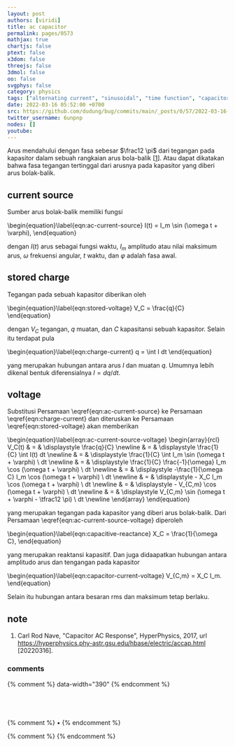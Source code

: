 ```yaml
---
layout: post
authors: [viridi]
title: ac capacitor
permalink: pages/0573
mathjax: true
chartjs: false
ptext: false
x3dom: false
threejs: false
3dmol: false
oo: false
svgphys: false
category: physics
tags: ["alternating current", "sinusoidal", "time function", "capacitor"]
date: 2022-03-16 05:52:00 +0700
src: https://github.com/dudung/bug/commits/main/_posts/0/57/2022-03-16-ac-capacitor.md
twitter_username: 6unpnp
nodes: []
youtube:
---
```

Arus mendahului dengan fasa sebesar $\frac12 \pi$ dari tegangan pada kapasitor dalam sebuah rangkaian arus bola-balik [[1](#r01)]. Atau dapat dikatakan bahwa fasa tegangan tertinggal dari arusnya pada kapasitor yang diberi arus bolak-balik.


## current source
Sumber arus bolak-balik memiliki fungsi

\begin{equation}\label{eqn:ac-current-source}
I(t) = I_m \sin (\omega t + \varphi),
\end{equation}

dengan $I(t)$ arus sebagai fungsi waktu, $I_m$ amplitudo atau nilai maksimum arus, $\omega$ frekuensi angular, $t$ waktu, dan $\varphi$ adalah fasa awal.


## stored charge
Tegangan pada sebuah kapasitor diberikan oleh

\begin{equation}\label{eqn:stored-voltage}
V_C = \frac{q}{C}
\end{equation}

dengan $V_C$ tegangan, $q$ muatan, dan $C$ kapasitansi sebuah kapasitor. Selain itu terdapat pula

\begin{equation}\label{eqn:charge-current}
q = \int I dt
\end{equation}

yang merupakan hubungan antara arus $I$ dan muatan $q$. Umumnya lebih dikenal bentuk diferensialnya $I = dq/dt$.


## voltage
Substitusi Persamaan \eqref{eqn:ac-current-source} ke Persamaan \eqref{eqn:charge-current} dan diteruskan ke Persamaan \eqref{eqn:stored-voltage} akan memberikan

\begin{equation}\label{eqn:ac-current-source-voltage}
\begin{array}{rcl}
V_C(t) & = & \displaystyle \frac{q}{C} \newline
& = & \displaystyle \frac{1}{C} \int I(t) dt \newline
& = & \displaystyle \frac{1}{C} \int I_m \sin (\omega t + \varphi) \ dt \newline
& = & \displaystyle \frac{1}{C} \frac{-1}{\omega} I_m \cos (\omega t + \varphi) \ dt \newline
& = & \displaystyle -\frac{1}{\omega C} I_m \cos (\omega t + \varphi) \ dt \newline
& = & \displaystyle - X_C I_m \cos (\omega t + \varphi) \ dt \newline
& = & \displaystyle - V_{C,m} \cos (\omega t + \varphi) \ dt \newline
& = & \displaystyle V_{C,m} \sin (\omega t + \varphi - \tfrac12 \pi) \ dt \newline
\end{array}
\end{equation}

yang merupakan tegangan pada kapasitor yang diberi arus bolak-balik. Dari Persamaan \eqref{eqn:ac-current-source-voltage} diperoleh

\begin{equation}\label{eqn:capacitive-reactance}
X_C = \frac{1}{\omega C},
\end{equation}

yang merupakan reaktansi kapasitif. Dan juga didaapatkan hubungan antara amplitudo arus dan tengangan pada kapasitor

\begin{equation}\label{eqn:capacitor-current-voltage}
V_{C,m} = X_C I_m.
\end{equation}

Selain itu hubungan antara besaran rms dan maksimum tetap berlaku.



## note
1. <a name='r01'></a>Carl Rod Nave, "Capacitor AC Response", HyperPhysics, 2017, url <https://hyperphysics.phy-astr.gsu.edu/hbase/electric/accap.html> [20220316].

### comments
{% comment %} data-width="390" {% endcomment %}


## &nbsp;
{% comment %} []() &bull; []() {% endcomment %}


<ans>
</ans>


{% comment %}
{% endcomment %}

